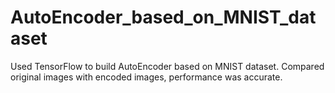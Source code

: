# AutoEncoder_based_on_MNIST_dataset
Used TensorFlow to build AutoEncoder based on MNIST dataset.
Compared original images with encoded images, performance was accurate.
